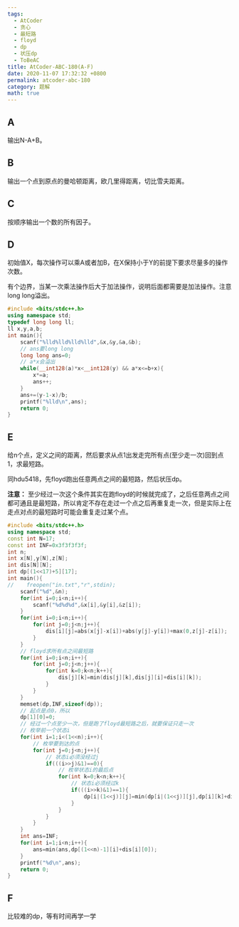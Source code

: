 ```yaml
---
tags: 
  - AtCoder
  - 贪心
  - 最短路
  - floyd
  - dp
  - 状压dp
  - ToBeAC
title: AtCoder-ABC-180(A-F)
date: 2020-11-07 17:32:32 +0800
permalink: atcoder-abc-180
category: 题解
math: true
---
```


## A

输出N-A+B。

## B

输出一个点到原点的曼哈顿距离，欧几里得距离，切比雪夫距离。

## C

按顺序输出一个数的所有因子。

## D

初始值X，每次操作可以乘A或者加B，在X保持小于Y的前提下要求尽量多的操作次数。

有个边界，当某一次乘法操作后大于加法操作，说明后面都需要是加法操作。注意long long溢出。

```cpp
#include <bits/stdc++.h>
using namespace std;
typedef long long ll;
ll x,y,a,b;
int main(){
    scanf("%lld%lld%lld%lld",&x,&y,&a,&b);
    // ans要long long
    long long ans=0;
    // a*x会溢出
    while(__int128(a)*x<__int128(y) && a*x<=b+x){
        x*=a;
        ans++;
    }
    ans+=(y-1-x)/b;
    printf("%lld\n",ans);
    return 0;
}
```

## E

给n个点，定义之间的距离，然后要求从点1出发走完所有点(至少走一次)回到点1，求最短路。

同hdu5418，先floyd跑出任意两点之间的最短路，然后状压dp。

**注意：** 至少经过一次这个条件其实在跑floyd的时候就完成了，之后任意两点之间都可通且是最短路，所以肯定不存在走过一个点之后再重复走一次，但是实际上在走点对点的最短路时可能会重复走过某个点。

```cpp
#include <bits/stdc++.h>
using namespace std;
const int N=17;
const int INF=0x3f3f3f3f;
int n;
int x[N],y[N],z[N];
int dis[N][N];
int dp[(1<<17)+5][17];
int main(){
//    freopen("in.txt","r",stdin);
    scanf("%d",&n);
    for(int i=0;i<n;i++){
        scanf("%d%d%d",&x[i],&y[i],&z[i]);
    }
    for(int i=0;i<n;i++){
        for(int j=0;j<n;j++){
            dis[i][j]=abs(x[j]-x[i])+abs(y[j]-y[i])+max(0,z[j]-z[i]);
        }
    }
    // floyd求所有点之间最短路
    for(int i=0;i<n;i++){
        for(int j=0;j<n;j++){
            for(int k=0;k<n;k++){
                dis[j][k]=min(dis[j][k],dis[j][i]+dis[i][k]);
            }
        }
    }
    memset(dp,INF,sizeof(dp));
    // 起点是点0，所以
    dp[1][0]=0;
    // 经过一个点至少一次，但是跑了floyd最短路之后，就要保证只走一次
    // 枚举前一个状态i
    for(int i=1;i<(1<<n);i++){
        // 枚举要到达的点
        for(int j=0;j<n;j++){
            // 状态i必须没经过j
            if(((i>>j)&1)==0){
                // 枚举状态i的最后点
                for(int k=0;k<n;k++){
                    // 状态i必须经过k
                    if(((i>>k)&1)==1){
                        dp[i|(1<<j)][j]=min(dp[i|(1<<j)][j],dp[i][k]+dis[k][j]);
                    }
                }
            }
        }
    }
    int ans=INF;
    for(int i=1;i<n;i++){
        ans=min(ans,dp[(1<<n)-1][i]+dis[i][0]);
    }
    printf("%d\n",ans);
    return 0;
}
```

## F

比较难的dp，等有时间再学一学
